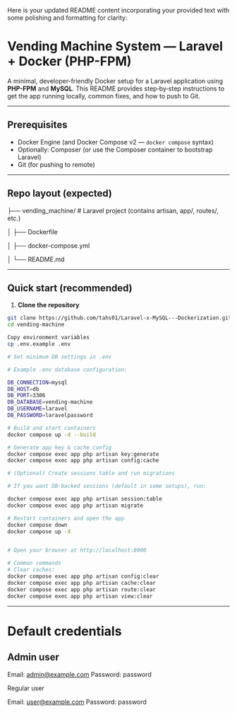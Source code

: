 Here is your updated README content incorporating your provided text with some polishing and formatting for clarity:

# Vending Machine System — Laravel + Docker (PHP-FPM)

A minimal, developer-friendly Docker setup for a Laravel application using **PHP-FPM** and **MySQL**. This README provides step‑by‑step instructions to get the app running locally, common fixes, and how to push to Git.

---

## Prerequisites

- Docker Engine (and Docker Compose v2 — `docker compose` syntax)
- Optionally: Composer (or use the Composer container to bootstrap Laravel)
- Git (for pushing to remote)

---

## Repo layout (expected)


├── vending_machine/ # Laravel project (contains artisan, app/, routes/, etc.)

│ ├── Dockerfile

│ ├── docker-compose.yml

│ └── README.md


---

## Quick start (recommended)

1. **Clone the repository**

```bash
git clone https://github.com/tahs01/Laravel-x-MySQL---Dockerization.git
cd vending-machine

Copy environment variables
cp .env.example .env

# Set minimum DB settings in .env

# Example .env database configuration:

DB_CONNECTION=mysql
DB_HOST=db
DB_PORT=3306
DB_DATABASE=vending-machine
DB_USERNAME=laravel
DB_PASSWORD=laravelpassword

# Build and start containers
docker compose up -d --build

# Generate app key & cache config
docker compose exec app php artisan key:generate
docker compose exec app php artisan config:cache

# (Optional) Create sessions table and run migrations

# If you want DB-backed sessions (default in some setups), run:

docker compose exec app php artisan session:table
docker compose exec app php artisan migrate

# Restart containers and open the app
docker compose down
docker compose up -d


# Open your browser at http://localhost:8000

# Common commands
# Clear caches:
docker compose exec app php artisan config:clear
docker compose exec app php artisan cache:clear
docker compose exec app php artisan route:clear
docker compose exec app php artisan view:clear
```
---

# Default credentials

## Admin user

Email: admin@example.com
Password: password

Regular user

Email: user@example.com
Password: password

